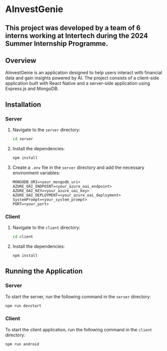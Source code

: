 # AInvestGenie
## This project was developed by a team of 6 interns working at Intertech during the 2024 Summer Internship Programme.

## Overview

AInvestGenie is an application designed to help users interact with financial data and gain insights powered by AI. The project consists of a client-side application built with React Native and a server-side application using Express.js and MongoDB.

## Installation

### Server

1. Navigate to the `server` directory:
    ```sh
    cd server
    ```
2. Install the dependencies:
    ```sh
    npm install
    ```
3. Create a `.env` file in the `server` directory and add the necessary environment variables:
    ```env
    MONGODB_URI=<your_mongodb_uri>
    AZURE_OAI_ENDPOINT=<your_azure_oai_endpoint>
    AZURE_OAI_KEY=<your_azure_oai_key>
    AZURE_OAI_DEPLOYMENT=<your_azure_oai_deployment>
    SystemPrompt=<your_system_prompt>
    PORT=<your_port>
    ```

### Client

1. Navigate to the `client` directory:
    ```sh
    cd client
    ```
2. Install the dependencies:
    ```sh
    npm install
    ```

## Running the Application

### Server

To start the server, run the following command in the `server` directory:
```sh
npm run devstart
```

### Client

To start the client application, run the following command in the `client` directory:
```sh
npm run android
```
